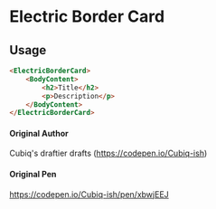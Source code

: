 #	Electric Border Card

## Usage
```html
<ElectricBorderCard>
    <BodyContent>
        <h2>Title</h2>
        <p>Description</p>
    </BodyContent>
</ElectricBorderCard>
```

#### Original Author

Cubiq's draftier drafts (https://codepen.io/Cubiq-ish)

#### Original Pen

https://codepen.io/Cubiq-ish/pen/xbwjEEJ


